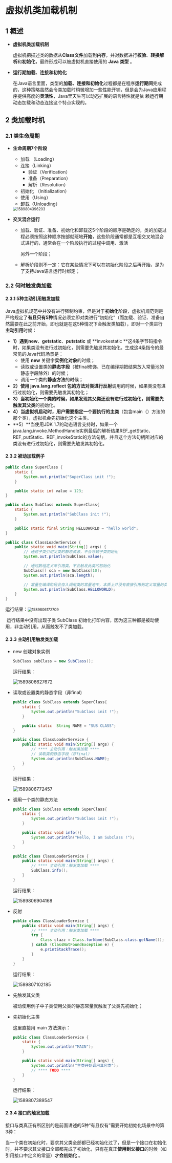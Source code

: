 # 虚拟机类加载机制

## 1 概述

* **虚拟机类加载机制**

  虚拟机把描述类的数据从**Class文件**加载到**内存**，并对数据进行**校验**、**转换解析**和**初始化**，最终形成可以被虚拟机直接使用的 **Java 类型** 。

* **运行期加载、连接和初始化**

  在Java语言里面，类型的**加载、连接和初始化**过程都是在程序**运行期间**完成的，这种策略虽然会令类加载时稍微增加一些性能开销，但是会为Java应用程序提供高度的**灵活性**，Java里天生可以动态扩展的语言特性就是依 赖运行期动态加载和动态连接这个特点实现的。

## 2 类加载时机

### 2.1 类生命周期

* **生命周期7个阶段**

  * 加载 （Loading）
  * 连接（Linking）
    * 验证（Verification）
    * 准备（Preparation）
    * 解析（Resolution）
  * 初始化 （Initialization）
  * 使用（Using）
  * 卸载（Unloading）

  <img src="images.assets/1589804396203.png" alt="1589804396203" style="zoom:80%;" />

* **交叉混合运行**

  * 加载、验证、准备、初始化和卸载这5个阶段的顺序是确定的，类的加载过程必须按照这种顺序按部就班地**开始**，这些阶段通常都是互相交叉地混合式进行的，通常会在一个阶段执行的过程中调用、激活 

    另外一个阶段；

  * 解析阶段则不一定：它在某些情况下可以在初始化阶段之后再开始，是为了支持Java语言运行时绑定；

### 2.2 **何时触发类加载**

#### 2.3.1 **5种主动引用触发加载**

Java虚拟机规范中并没有进行强制约束，但是对于**初始化**阶段，虚拟机规范则是严格规定了**有且只有5种**情况必须立即对类进行“初始化”（而加载、验证、准备自然需要在此之前开始，即也就是在这5种情况下会触发类加载），即对一个类进行**主动引用**时候：

* **1）**遇到**new**、**getstatic**、**putstatic** 或 **invokestatic **这4条字节码指令时，如果类没有进行过初始化，则需要先触发其初始化。生成这4条指令的最常见的Java代码场景是：
  * 使用 **new** 关键字**实例化对象**的时候；
  * 读取或设置类的**静态字段**（被final修饰、已在编译期把结果放入常量池的静态字段除外）的时候；
  * 调用一个类的**静态方法**的时候；
*  **2）**使用 java.lang.reflect 包的方法对类进行**反射**调用的时候，如果类没有进行过初始化，则需要先触发其初始化； 
* **3）**当初始化一个类的时候，如果发现其父类还没有进行过初始化，则需要**先触发其父类**的初始化。 
* **4）**当虚拟机启动时，用户需要指定一个要执行的**主类**（包含main（）方法的那个类），虚拟机会先初始化这个主类。 
* **5）**当使用JDK 1.7的动态语言支持时，如果一个java.lang.invoke.MethodHandle实例最后的解析结果REF_getStatic、REF_putStatic、REF_invokeStatic的方法句柄，并且这个方法句柄所对应的类没有进行过初始化，则需要先触发其初始化。 

#### 2.3.2 **被动加载例子**

```java
public class SuperClass {
    static {
        System.out.println("SuperClass init !");
    }

    public static int value = 123;
}

public class SubClass extends SuperClass{
    static {
        System.out.println("SubClass init !");
    }

    public static final String HELLOWORLD = "hello world";
}

public class ClassLoaderService {
    public static void main(String[] args) {
        // 通过子类引用父类的静态资源，不会导致子类初始化
        System.out.println(SubClass.value);

        // 通过数组定义来引用类，不会触发此类的初始化
        SubClass[] sca = new SubClass[10];
        System.out.println(sca.length);

        // 常量在编译阶段会存入调用类的常量池中，本质上并没有直接引用到定义常量的类，因此不会触发定义常量的类的初始化
        System.out.println(SubClass.HELLOWORLD);
    }
}
```

​	运行结果：<img src="images.assets/1589806172709.png" alt="1589806172709" style="zoom:80%;" />

​	运行结果中没有出现子类 SubClass 初始化打印内容，因为这三种都是被动使用，非主动引用，从而触发不了类加载。

#### 2.3.3 **主动引用触发类加载**

* new 创建对象实例

  ```java
  SubClass subClass = new SubClass();
  ```

  运行结果：

  ![1589806627672](images.assets/1589806627672.png)

* 读取或设置类的静态字段（非final)

  ```java
  public class SubClass extends SuperClass{
      static {
          System.out.println("SubClass init !");
      }
  
      public static  String NAME = "SUB CLASS";
  }
  
  public class ClassLoaderService {
      public static void main(String[] args) {
          // **** 主动引用：触发类加载 ****
          // 读取类的静态字段（非final）
          System.out.println(SubClass.NAME);
      }
  }
  ```

  运行结果：

  ![1589806772457](images.assets/1589806772457.png)

* 调用一个类的静态方法

  ```java
  public class SubClass extends SuperClass{
      static {
          System.out.println("SubClass init !");
      }
  
      public static void info(){
          System.out.println("Hello, I am Subclass !");
      }
  }
  
  public class ClassLoaderService {
      public static void main(String[] args) {
          // **** 主动引用：触发类加载 ****
          SubClass.info();
      }
  }
  ```

  运行结果：

  ![1589806904168](images.assets/1589806904168.png)

* 反射

  ```java
  public class ClassLoaderService {
      public static void main(String[] args) {
          // **** 主动引用：触发类加载 ****
          try {
              Class clazz = Class.forName(SubClass.class.getName());
          } catch (ClassNotFoundException e) {
              e.printStackTrace();
          }
      }
  }
  ```

  运行结果：

  ![1589807102185](images.assets/1589807102185.png)

* 先触发其父类

  被动使用例子中子类使用父类的静态常量就触发了父类先初始化；

* 先初始化主类

  这里直接用 main 方法演示：

  ```java
  public class ClassLoaderService {
      static {
          System.out.println("MAIN");
      }
  
      public static void main(String[] args) {
          System.out.println("主类开始调用其它类");
          // **** TODO ****
      }
  }
  ```

  运行结果：

  ![1589807389547](images.assets/1589807389547.png)

#### 2.3.4 **接口的触发加载**

接口与类真正有所区别的是前面讲述的5种“有且仅有”需要开始初始化场景中的第3种：

当一个类在初始化时，要求其父类全部都已经初始化过了，但是一个接口在初始化时，并不要求其父接口全部都完成了初始化，只有在真正**使用到父接口**的时候（如引用接口中定义的常量）**才会初始化** 。